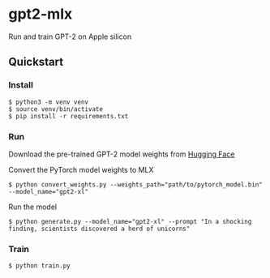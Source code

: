 # gpt2-mlx

Run and train GPT-2 on Apple silicon

## Quickstart

### Install

```shell
$ python3 -m venv venv
$ source venv/bin/activate
$ pip install -r requirements.txt
```

### Run

Download the pre-trained GPT-2 model weights from [Hugging Face](https://huggingface.co/gpt2-xl)

Convert the PyTorch model weights to MLX
```shell
$ python convert_weights.py --weights_path="path/to/pytorch_model.bin" --model_name="gpt2-xl"
```

Run the model
```shell
$ python generate.py --model_name="gpt2-xl" --prompt "In a shocking finding, scientists discovered a herd of unicorns"
```

### Train
```shell
$ python train.py
```
